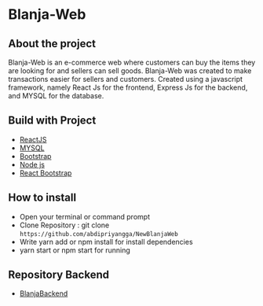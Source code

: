 # Blanja-Web

## About the project

Blanja-Web is an e-commerce web where customers can buy the items they are looking for and sellers can sell goods. Blanja-Web was created to make transactions easier for sellers and customers. Created using a javascript framework, namely React Js for the frontend, Express Js for the backend, and MYSQL for the database.

## Build with Project
* [ReactJS](https://reactjs.org/)
* [MYSQL](https://www.mysql.com/)
* [Bootstrap](https://getbootstrap.com/)
* [Node js](https://nodejs.org/en/)
* [React Bootstrap](https://react-bootstrap.github.io/)

## How to install
* Open your terminal or command prompt
* Clone Repository : git clone `https://github.com/abdipriyangga/NewBlanjaWeb`
* Write yarn add or npm install for install dependencies
* yarn start or npm start for running


## Repository Backend
* [BlanjaBackend](https://github.com/abdipriyangga/API-Blanja)
